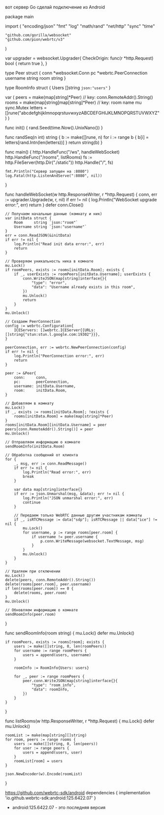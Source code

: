 вот сервер Go сделай подключение из Android

package main

import (
"encoding/json"
"fmt"
"log"
"math/rand"
"net/http"
"sync"
"time"

	"github.com/gorilla/websocket"
	"github.com/pion/webrtc/v3"
)

var upgrader = websocket.Upgrader{
CheckOrigin: func(r *http.Request) bool { return true },
}

type Peer struct {
conn     *websocket.Conn
pc       *webrtc.PeerConnection
username string
room     string
}

type RoomInfo struct {
Users []string `json:"users"`
}

var (
peers     = make(map[string]*Peer) // key: conn.RemoteAddr().String()
rooms     = make(map[string]map[string]*Peer) // key: room name
mu        sync.Mutex
letters   = []rune("abcdefghijklmnopqrstuvwxyzABCDEFGHIJKLMNOPQRSTUVWXYZ")
)

func init() {
rand.Seed(time.Now().UnixNano())
}

func randSeq(n int) string {
b := make([]rune, n)
for i := range b {
b[i] = letters[rand.Intn(len(letters))]
}
return string(b)
}

func main() {
http.HandleFunc("/ws", handleWebSocket)
http.HandleFunc("/rooms", listRooms)
fs := http.FileServer(http.Dir("./static"))
http.Handle("/", fs)

	fmt.Println("Сервер запущен на :8080")
	log.Fatal(http.ListenAndServe(":8080", nil))
}

func handleWebSocket(w http.ResponseWriter, r *http.Request) {
conn, err := upgrader.Upgrade(w, r, nil)
if err != nil {
log.Println("WebSocket upgrade error:", err)
return
}
defer conn.Close()

	// Получаем начальные данные (комнату и ник)
	var initData struct {
		Room     string `json:"room"`
		Username string `json:"username"`
	}
	err = conn.ReadJSON(&initData)
	if err != nil {
		log.Println("Read init data error:", err)
		return
	}

	// Проверяем уникальность ника в комнате
	mu.Lock()
	if roomPeers, exists := rooms[initData.Room]; exists {
		if _, userExists := roomPeers[initData.Username]; userExists {
			conn.WriteJSON(map[string]interface{}{
				"type": "error",
				"data": "Username already exists in this room",
			})
			mu.Unlock()
			return
		}
	}
	mu.Unlock()

	// Создаем PeerConnection
	config := webrtc.Configuration{
		ICEServers: []webrtc.ICEServer{{URLs: []string{"stun:stun.l.google.com:19302"}}},
	}

	peerConnection, err := webrtc.NewPeerConnection(config)
	if err != nil {
		log.Println("PeerConnection error:", err)
		return
	}

	peer := &Peer{
		conn:     conn,
		pc:       peerConnection,
		username: initData.Username,
		room:     initData.Room,
	}

	// Добавляем в комнату
	mu.Lock()
	if _, exists := rooms[initData.Room]; !exists {
		rooms[initData.Room] = make(map[string]*Peer)
	}
	rooms[initData.Room][initData.Username] = peer
	peers[conn.RemoteAddr().String()] = peer
	mu.Unlock()

	// Отправляем информацию о комнате
	sendRoomInfo(initData.Room)

	// Обработка сообщений от клиента
	for {
		_, msg, err := conn.ReadMessage()
		if err != nil {
			log.Println("Read error:", err)
			break
		}

		var data map[string]interface{}
		if err := json.Unmarshal(msg, &data); err != nil {
			log.Println("JSON unmarshal error:", err)
			continue
		}

		// Передаем только WebRTC данные другим участникам комнаты
		if _, isRTCMessage := data["sdp"]; isRTCMessage || data["ice"] != nil {
			mu.Lock()
			for username, p := range rooms[peer.room] {
				if username != peer.username {
					p.conn.WriteMessage(websocket.TextMessage, msg)
				}
			}
			mu.Unlock()
		}
	}

	// Удаляем при отключении
	mu.Lock()
	delete(peers, conn.RemoteAddr().String())
	delete(rooms[peer.room], peer.username)
	if len(rooms[peer.room]) == 0 {
		delete(rooms, peer.room)
	}
	mu.Unlock()

	// Обновляем информацию о комнате
	sendRoomInfo(peer.room)
}

func sendRoomInfo(room string) {
mu.Lock()
defer mu.Unlock()

	if roomPeers, exists := rooms[room]; exists {
		users := make([]string, 0, len(roomPeers))
		for username := range roomPeers {
			users = append(users, username)
		}

		roomInfo := RoomInfo{Users: users}

		for _, peer := range roomPeers {
			peer.conn.WriteJSON(map[string]interface{}{
				"type": "room_info",
				"data": roomInfo,
			})
		}
	}
}

func listRooms(w http.ResponseWriter, r *http.Request) {
mu.Lock()
defer mu.Unlock()

	roomList := make(map[string][]string)
	for room, peers := range rooms {
		users := make([]string, 0, len(peers))
		for user := range peers {
			users = append(users, user)
		}
		roomList[room] = users
	}

	json.NewEncoder(w).Encode(roomList)
}


https://github.com/webrtc-sdk/android
dependencies {
implementation 'io.github.webrtc-sdk:android:125.6422.07'
}
- android:125.6422.07 - это последняя версия